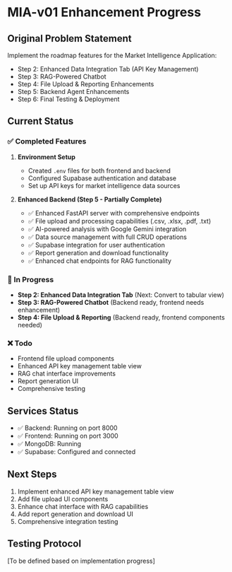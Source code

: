 # MIA-v01 Enhancement Progress

## Original Problem Statement
Implement the roadmap features for the Market Intelligence Application:
- Step 2: Enhanced Data Integration Tab (API Key Management)
- Step 3: RAG-Powered Chatbot
- Step 4: File Upload & Reporting Enhancements  
- Step 5: Backend Agent Enhancements
- Step 6: Final Testing & Deployment

## Current Status

### ✅ Completed Features
1. **Environment Setup**
   - Created `.env` files for both frontend and backend
   - Configured Supabase authentication and database
   - Set up API keys for market intelligence data sources

2. **Enhanced Backend (Step 5 - Partially Complete)**
   - ✅ Enhanced FastAPI server with comprehensive endpoints
   - ✅ File upload and processing capabilities (.csv, .xlsx, .pdf, .txt)
   - ✅ AI-powered analysis with Google Gemini integration
   - ✅ Data source management with full CRUD operations
   - ✅ Supabase integration for user authentication
   - ✅ Report generation and download functionality
   - ✅ Enhanced chat endpoints for RAG functionality

### 🔄 In Progress
- **Step 2: Enhanced Data Integration Tab** (Next: Convert to tabular view)
- **Step 3: RAG-Powered Chatbot** (Backend ready, frontend needs enhancement)
- **Step 4: File Upload & Reporting** (Backend ready, frontend components needed)

### ❌ Todo
- Frontend file upload components
- Enhanced API key management table view
- RAG chat interface improvements
- Report generation UI
- Comprehensive testing

## Services Status
- ✅ Backend: Running on port 8000
- ✅ Frontend: Running on port 3000  
- ✅ MongoDB: Running
- ✅ Supabase: Configured and connected

## Next Steps
1. Implement enhanced API key management table view
2. Add file upload UI components
3. Enhance chat interface with RAG capabilities
4. Add report generation and download UI
5. Comprehensive integration testing

## Testing Protocol
[To be defined based on implementation progress]